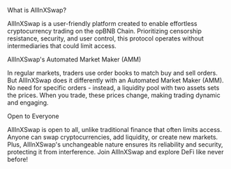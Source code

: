 What is AllInXSwap?

AllInXSwap is a user-friendly platform created to enable effortless cryptocurrency trading on the opBNB Chain. Prioritizing censorship resistance, security, and user control, this protocol operates without intermediaries that could limit access.

AllInXSwap's Automated Market Maker (AMM)

In regular markets, traders use order books to match buy and sell orders. But AllInXSwap does it differently with an Automated Market Maker (AMM). No need for specific orders - instead, a liquidity pool with two assets sets the prices. When you trade, these prices change, making trading dynamic and engaging.

Open to Everyone

AllInXSwap is open to all, unlike traditional finance that often limits access. Anyone can swap cryptocurrencies, add liquidity, or create new markets. Plus, AllInXSwap's unchangeable nature ensures its reliability and security, protecting it from interference.
Join AllInXSwap and explore DeFi like never before!
